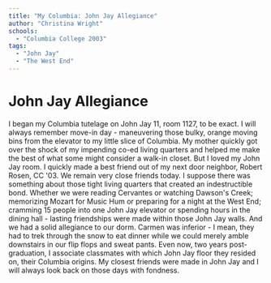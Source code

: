 ```yaml
---
title: "My Columbia: John Jay Allegiance"
author: "Christina Wright"
schools:
  - "Columbia College 2003"
tags:
  - "John Jay"
  - "The West End"
---
```


# John Jay Allegiance

I began my Columbia tutelage on John Jay 11, room 1127, to be exact. I will always remember move-in day - maneuvering those bulky, orange moving bins from the elevator to my little slice of Columbia. My mother quickly got over the shock of my impending co-ed living quarters and helped me make the best of what some might consider a walk-in closet. But I loved my John Jay room. I quickly made a best friend out of my next door neighbor, Robert Rosen, CC '03. We remain very close friends today. I suppose there was something about those tight living quarters that created an indestructible bond. Whether we were reading Cervantes or watching Dawson's Creek; memorizing Mozart for Music Hum or preparing for a night at the West End; cramming 15 people into one John Jay elevator or spending hours in the dining hall - lasting friendships were made within those John Jay walls. And we had a solid allegiance to our dorm. Carmen was inferior - I mean, they had to trek through the snow to eat dinner while we could merely amble downstairs in our flip flops and sweat pants. Even now, two years post-graduation, I associate classmates with which John Jay floor they resided on, their Columbia origins. My closest friends were made in John Jay and I will always look back on those days with fondness.
